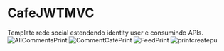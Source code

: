 # CafeJWTMVC
Template rede social estendendo identity user e consumindo APIs.
![AllCommentsPrint](https://user-images.githubusercontent.com/63150786/165874276-65ad4982-2605-4e48-b395-dd7dc9aaca8e.png)
![CommentCaféPrint](https://user-images.githubusercontent.com/63150786/165874279-a02c26b7-a1c2-43ee-bcac-dae1a254dedc.png)
![FeedPrint](https://user-images.githubusercontent.com/63150786/165874281-87211b3f-0cb1-4e9e-b62f-3d2327d78a12.png)
![printcreatepu](https://user-images.githubusercontent.com/63150786/165874284-e4c3f7c2-004d-4272-9061-329c7353459e.png)
